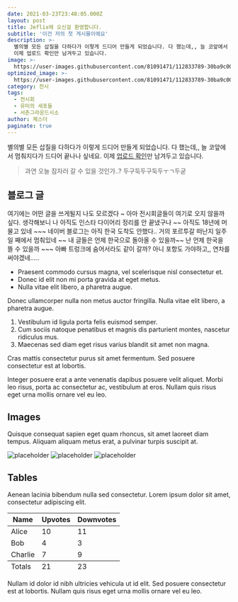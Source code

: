 ```yaml
---
date: 2021-03-23T23:48:05.000Z
layout: post
title: Jeflix에 오신걸 환영합니다.
subtitle: '이건 저의 첫 게시물이에요'
description: >-
  별의별 모든 삽질을 다하다가 이렇게 드디어 만들게 되었습니다. 다 했는데,, 늘 코앞에서 멈춰지다가 드디어 끝나나 싶네요.
  이제 업로드 확인만 남겨두고 있습니다.
image: >-
  https://user-images.githubusercontent.com/81091471/112833789-30ba9c00-90d2-11eb-87ce-6186020edc9d.jpg
optimized_image: >-
  https://user-images.githubusercontent.com/81091471/112833789-30ba9c00-90d2-11eb-87ce-6186020edc9d.jpg
category: 전시
tags:
  - 전시회
  - 유미의 세포들
  - 서촌그라운드시소
author: 졔스더
paginate: true
---
```

별의별 모든 삽질을 다하다가 이렇게 드디어 만들게 되었습니다. 다 했는데,, 늘 코앞에서 멈춰지다가 드디어 끝나나 싶네요.
  이제 <a href="#">업로드 확인</a>만 남겨두고 있습니다.

> 과연 오늘 잠자러 갈 수 있을 것인가..? 두구둑두구둑두ㅜㄱ두굳 


## 블로그 글

여기에는 어떤 글을 쓰게될지 나도 모르겠다 ~ 아마 전시회글들이 여기로 오지 않을까 싶다.
생각해보니 나 아직도 인스타 다이어리 정리를 안 끝냈구나 ~~ 아직도 18년에 머물고 있네 ~~~
네이버 블로그는 아직 한국 도착도 안했다.. 거의 포르투갈 떠난지 일주일 째에서 멈춰있네 ~~
내 글들은 언제 한국으로 돌아올 수 있을까~~
난 언제 한국을 뜰 수 있을까 ~~~ 아빠 트렁크에 숨어서라도 같이 갈까? 아니
포항도 가야하고,, 연차를 써야겠네.....

* Praesent commodo cursus magna, vel scelerisque nisl consectetur et.
* Donec id elit non mi porta gravida at eget metus.
* Nulla vitae elit libero, a pharetra augue.

Donec ullamcorper nulla non metus auctor fringilla. Nulla vitae elit libero, a pharetra augue.

1. Vestibulum id ligula porta felis euismod semper.
2. Cum sociis natoque penatibus et magnis dis parturient montes, nascetur ridiculus mus.
3. Maecenas sed diam eget risus varius blandit sit amet non magna.

Cras mattis consectetur purus sit amet fermentum. Sed posuere consectetur est at lobortis.

Integer posuere erat a ante venenatis dapibus posuere velit aliquet. Morbi leo risus, porta ac consectetur ac, vestibulum at eros. Nullam quis risus eget urna mollis ornare vel eu leo.

## Images

Quisque consequat sapien eget quam rhoncus, sit amet laoreet diam tempus. Aliquam aliquam metus erat, a pulvinar turpis suscipit at.

![placeholder](https://placehold.it/800x400 "Large example image") ![placeholder](https://placehold.it/400x200 "Medium example image") ![placeholder](https://placehold.it/200x200 "Small example image")

## Tables

Aenean lacinia bibendum nulla sed consectetur. Lorem ipsum dolor sit amet, consectetur adipiscing elit.

<table>
  <thead>
    <tr>
      <th>Name</th>
      <th>Upvotes</th>
      <th>Downvotes</th>
    </tr>
  </thead>
  <tfoot>
    <tr>
      <td>Totals</td>
      <td>21</td>
      <td>23</td>
    </tr>
  </tfoot>
  <tbody>
    <tr>
      <td>Alice</td>
      <td>10</td>
      <td>11</td>
    </tr>
    <tr>
      <td>Bob</td>
      <td>4</td>
      <td>3</td>
    </tr>
    <tr>
      <td>Charlie</td>
      <td>7</td>
      <td>9</td>
    </tr>
  </tbody>
</table>

Nullam id dolor id nibh ultricies vehicula ut id elit. Sed posuere consectetur est at lobortis. Nullam quis risus eget urna mollis ornare vel eu leo.
